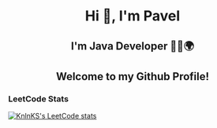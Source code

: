 <h1 align="center">Hi 👋, I'm Pavel</a> 
<h2 align="center">I'm Java Developer 🧑‍💻🌍</h2>
<h2 align="center">Welcome to my Github Profile!</h2>

### LeetCode Stats

[![KnlnKS's LeetCode stats](https://leetcode-stats-six.vercel.app/?username=pmkh&theme=dark)](https://github.com/KnlnKS/leetcode-stats)

